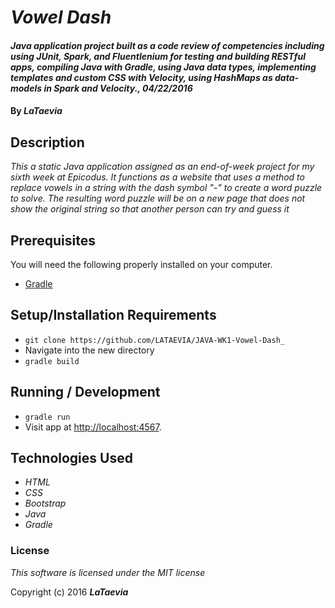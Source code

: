 # _Vowel Dash_

#### _Java application project built as a code review of competencies including using JUnit, Spark, and Fluentlenium for testing and building RESTful apps, compiling Java with Gradle, using Java data types, implementing templates and custom CSS with Velocity, using HashMaps as data-models in Spark and Velocity., 04/22/2016_

#### By _**LaTaevia**_

## Description

_This a static Java application assigned as an end-of-week project for my sixth week at Epicodus. It functions as a website that uses a method to replace vowels in a string with the dash symbol "-" to create a word puzzle to solve. The resulting word puzzle will be on a new page that does not show the original string so that another person can try and guess it_

## Prerequisites

You will need the following properly installed on your computer.

* [Gradle](https://gradle.org/gradle-download/)

## Setup/Installation Requirements

* `git clone https://github.com/LATAEVIA/JAVA-WK1-Vowel-Dash_`
* Navigate into the new directory
* `gradle build`

## Running / Development

* `gradle run`
* Visit app at [http://localhost:4567](http://localhost:4567).

## Technologies Used

* _HTML_
* _CSS_
* _Bootstrap_
* _Java_
* _Gradle_

### License

*This software is licensed under the MIT license*

Copyright (c) 2016 **_LaTaevia_**
